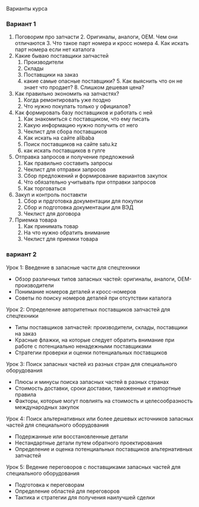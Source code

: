 Варианты курса 
### Вариант 1
1. Поговорим про запчасти
	2. Оригиналы, аналоги, ОЕМ. Чем они отличаются 
	3. Что такое парт номера и кросс номера
	4. Как искать парт номера если нет каталога
2. Какие бываю поставщики запчастей
	1. Производители
	2. Склады
	3. Поставщики на заказ
	4. какие самые опасные поставщики? 
		5. Как выяснить что он не знает что продает?
		8. Слишком дешевая цена?
3. Как правильно экономить на запчастях?
	1. Когда ремонтировать уже поздно
	2. Что нужно покупать только у официалов?
4. Как формировать базу поставщиков и работать с ней
	1. Как знакомиться с поставщиком, что ему писать
	2. Какую информацию нужно получить от него 
	3. Чеклист для сбора поставщиков
	4. Как искать на сайте alibaba
	5. Поиск поставщиков на сайте satu.kz
	6. как искать поставщиков в гулге 
5. Отправка запросов и получение предложений
	1. Как правильно составить запросы
	2. Чеклист для отправки запросов
	3. Сбор предложений и формирование вариантов закупок
	4. Что обязательно учитывать при отправки запросов
	5. Как торговаться 
6. Закуп и контроль поставкти
	1. Сбор и прдготовка документации для покупки 
	2. Сбор и подготовка документации для ВЭД
	3. Чеклист для договора
7. Приемка товара
	1. Как принимать товар
	2. На что нужно обратить внимание
	3. Чеклист для приемки товара



### вариант 2
Урок 1: Введение в запасные части для спецтехники
- Обзор различных типов запасных частей: оригиналы, аналоги, OEM-производители
- Понимание номеров деталей и кросс-номеров
- Советы по поиску номеров деталей при отсутствии каталога

Урок 2: Определение авторитетных поставщиков запчастей для спецтехники
- Типы поставщиков запчастей: производители, склады, поставщики на заказ
- Красные флажки, на которые следует обратить внимание при работе с потенциально ненадежными поставщиками
- Стратегии проверки и оценки потенциальных поставщиков

Урок 3: Поиск запасных частей из разных стран для специального оборудования
- Плюсы и минусы поиска запасных частей в разных странах
- Стоимость доставки, сроки доставки, таможенные и импортные правила
- Факторы, которые могут повлиять на стоимость и целесообразность международных закупок

Урок 4: Поиск альтернативных или более дешевых источников запасных частей для специального оборудования
- Подержанные или восстановленные детали
- Нестандартные детали путем обратного проектирования
- Определение и оценка потенциальных поставщиков альтернативных запчастей

Урок 5: Ведение переговоров с поставщиками запасных частей для специального оборудования
- Подготовка к переговорам
- Определение областей для переговоров
- Тактика и стратегии для получения наилучшей сделки